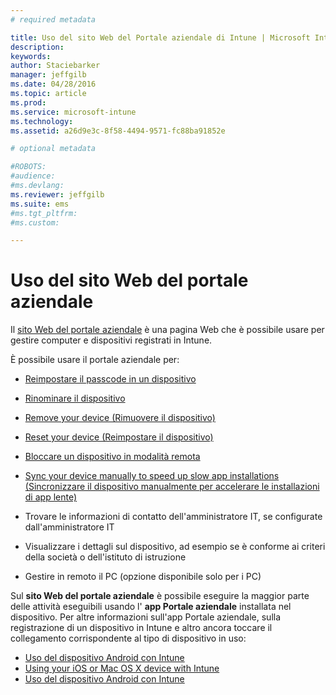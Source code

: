 ```yaml
---
# required metadata

title: Uso del sito Web del Portale aziendale di Intune | Microsoft Intune
description:
keywords:
author: Staciebarker
manager: jeffgilb
ms.date: 04/28/2016
ms.topic: article
ms.prod:
ms.service: microsoft-intune
ms.technology:
ms.assetid: a26d9e3c-8f58-4494-9571-fc88ba91852e

# optional metadata

#ROBOTS:
#audience:
#ms.devlang:
ms.reviewer: jeffgilb
ms.suite: ems
#ms.tgt_pltfrm:
#ms.custom:

---
```


# Uso del sito Web del portale aziendale
Il [sito Web del portale aziendale](http://portal.manage.microsoft.com) è una pagina Web che è possibile usare per gestire computer e dispositivi registrati in Intune.

È possibile usare il portale aziendale per:

-   [Reimpostare il passcode in un dispositivo](reset-your-passcode-cpwebsite.md)

-   [Rinominare il dispositivo](rename-your-device-cpwebsite.md)

-   [Remove your device (Rimuovere il dispositivo)](remove-your-device-cpwebsite.md)

-   [Reset your device (Reimpostare il dispositivo)](reset-your-device-cpwebsite.md)

-   [Bloccare un dispositivo in modalità remota](remote-lock-your-device-cpwebsite.md)

-   [Sync your device manually to speed up slow app installations (Sincronizzare il dispositivo manualmente per accelerare le installazioni di app lente)](sync-your-device-manually-cpwebsite.md)

-   Trovare le informazioni di contatto dell'amministratore IT, se configurate dall'amministratore IT

-   Visualizzare i dettagli sul dispositivo, ad esempio se è conforme ai criteri della società o dell'istituto di istruzione

-   Gestire in remoto il PC (opzione disponibile solo per i PC)

Sul **sito Web del portale aziendale** è possibile eseguire la maggior parte delle attività eseguibili usando l' **app Portale aziendale** installata nel dispositivo. Per altre informazioni sull'app Portale aziendale, sulla registrazione di un dispositivo in Intune e altro ancora toccare il collegamento corrispondente al tipo di dispositivo in uso:

- [Uso del dispositivo Android con Intune](using-your-android-device-with-intune.md)
- [Using your iOS or Mac OS X device with Intune](using-your-ios-or-mac-os-x-device-with-intune.md)
- [Uso del dispositivo Android con Intune](using-your-windows-device-with-intune.md)


<!--HONumber=May16_HO1-->


